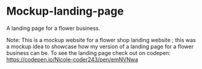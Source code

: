 # Mockup-landing-page
A landing page for a flower business.

Note: This is a mockup website for a flower shop landing website ; this was a mockup idea to showcase how my version of a landing page for a flower business can be.
To see the landing page check out on codepen: https://codepen.io/Nicole-coder243/pen/emNVNwa
